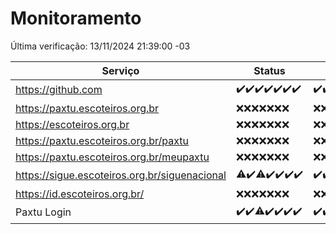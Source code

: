 # Monitoramento

Última verificação: 13/11/2024 21:39:00 -03

|Serviço|Status|Últimas 24h|
|---|---|---|
|https://github.com|<span title="2024-11-06: OK=23">✔️</span><span title="2024-11-07: OK=23">✔️</span><span title="2024-11-08: OK=23">✔️</span><span title="2024-11-09: OK=23">✔️</span><span title="2024-11-10: OK=23">✔️</span><span title="2024-11-11: OK=23">✔️</span><span title="2024-11-12: OK=23">✔️</span>|<span title="12/11/2024 21:39:00 -03 : 200">✔️</span><span title="12/11/2024 23:09:00 -03 : 200">✔️</span><span title="13/11/2024 00:13:00 -03 : 200">✔️</span><span title="13/11/2024 01:10:00 -03 : 200">✔️</span><span title="13/11/2024 02:09:00 -03 : 200">✔️</span><span title="13/11/2024 03:12:00 -03 : 200">✔️</span><span title="13/11/2024 04:08:00 -03 : 200">✔️</span><span title="13/11/2024 05:11:00 -03 : 200">✔️</span><span title="13/11/2024 06:08:00 -03 : 200">✔️</span><span title="13/11/2024 07:08:00 -03 : 200">✔️</span><span title="13/11/2024 08:06:00 -03 : 200">✔️</span><span title="13/11/2024 09:15:00 -03 : 200">✔️</span><span title="13/11/2024 10:16:00 -03 : 200">✔️</span><span title="13/11/2024 11:07:00 -03 : 200">✔️</span><span title="13/11/2024 12:08:00 -03 : 200">✔️</span><span title="13/11/2024 13:10:00 -03 : 200">✔️</span><span title="13/11/2024 14:07:00 -03 : 200">✔️</span><span title="13/11/2024 15:10:00 -03 : 200">✔️</span><span title="13/11/2024 16:06:00 -03 : 200">✔️</span><span title="13/11/2024 17:08:00 -03 : 200">✔️</span><span title="13/11/2024 18:07:00 -03 : 200">✔️</span><span title="13/11/2024 19:07:00 -03 : 200">✔️</span><span title="13/11/2024 20:08:00 -03 : 200">✔️</span><span title="13/11/2024 21:39:00 -03 : 200">✔️</span>|
|https://paxtu.escoteiros.org.br|<span title="2024-11-06: Falhas=23">❌</span><span title="2024-11-07: Falhas=23">❌</span><span title="2024-11-08: Falhas=23">❌</span><span title="2024-11-09: Falhas=23">❌</span><span title="2024-11-10: Falhas=23">❌</span><span title="2024-11-11: Falhas=23">❌</span><span title="2024-11-12: Falhas=23">❌</span>|<span title="12/11/2024 21:39:00 -03 : 403">❌</span><span title="12/11/2024 23:09:00 -03 : 403">❌</span><span title="13/11/2024 00:13:00 -03 : 403">❌</span><span title="13/11/2024 01:10:00 -03 : 403">❌</span><span title="13/11/2024 02:09:00 -03 : 403">❌</span><span title="13/11/2024 03:12:00 -03 : 403">❌</span><span title="13/11/2024 04:08:00 -03 : 403">❌</span><span title="13/11/2024 05:11:00 -03 : 403">❌</span><span title="13/11/2024 06:08:00 -03 : 403">❌</span><span title="13/11/2024 07:08:00 -03 : 403">❌</span><span title="13/11/2024 08:06:00 -03 : 403">❌</span><span title="13/11/2024 09:15:00 -03 : 403">❌</span><span title="13/11/2024 10:16:00 -03 : 403">❌</span><span title="13/11/2024 11:07:00 -03 : 403">❌</span><span title="13/11/2024 12:08:00 -03 : 403">❌</span><span title="13/11/2024 13:10:00 -03 : 403">❌</span><span title="13/11/2024 14:07:00 -03 : 403">❌</span><span title="13/11/2024 15:10:00 -03 : 403">❌</span><span title="13/11/2024 16:06:00 -03 : 403">❌</span><span title="13/11/2024 17:08:00 -03 : 403">❌</span><span title="13/11/2024 18:07:00 -03 : 403">❌</span><span title="13/11/2024 19:07:00 -03 : 403">❌</span><span title="13/11/2024 20:08:00 -03 : 403">❌</span><span title="13/11/2024 21:39:00 -03 : 403">❌</span>|
|https://escoteiros.org.br|<span title="2024-11-06: Falhas=23">❌</span><span title="2024-11-07: Falhas=23">❌</span><span title="2024-11-08: Falhas=23">❌</span><span title="2024-11-09: Falhas=23">❌</span><span title="2024-11-10: Falhas=23">❌</span><span title="2024-11-11: Falhas=23">❌</span><span title="2024-11-12: Falhas=23">❌</span>|<span title="12/11/2024 21:39:00 -03 : 403">❌</span><span title="12/11/2024 23:09:00 -03 : 403">❌</span><span title="13/11/2024 00:13:00 -03 : 403">❌</span><span title="13/11/2024 01:10:00 -03 : 403">❌</span><span title="13/11/2024 02:09:00 -03 : 403">❌</span><span title="13/11/2024 03:12:00 -03 : 403">❌</span><span title="13/11/2024 04:08:00 -03 : 403">❌</span><span title="13/11/2024 05:11:00 -03 : 403">❌</span><span title="13/11/2024 06:08:00 -03 : 403">❌</span><span title="13/11/2024 07:08:00 -03 : 403">❌</span><span title="13/11/2024 08:06:00 -03 : 403">❌</span><span title="13/11/2024 09:15:00 -03 : 403">❌</span><span title="13/11/2024 10:16:00 -03 : 403">❌</span><span title="13/11/2024 11:07:00 -03 : 403">❌</span><span title="13/11/2024 12:08:00 -03 : 403">❌</span><span title="13/11/2024 13:10:00 -03 : 403">❌</span><span title="13/11/2024 14:07:00 -03 : 403">❌</span><span title="13/11/2024 15:10:00 -03 : 403">❌</span><span title="13/11/2024 16:06:00 -03 : 403">❌</span><span title="13/11/2024 17:08:00 -03 : 403">❌</span><span title="13/11/2024 18:07:00 -03 : 403">❌</span><span title="13/11/2024 19:07:00 -03 : 403">❌</span><span title="13/11/2024 20:08:00 -03 : 403">❌</span><span title="13/11/2024 21:39:00 -03 : 403">❌</span>|
|https://paxtu.escoteiros.org.br/paxtu|<span title="2024-11-06: Falhas=23">❌</span><span title="2024-11-07: Falhas=23">❌</span><span title="2024-11-08: Falhas=23">❌</span><span title="2024-11-09: Falhas=23">❌</span><span title="2024-11-10: Falhas=23">❌</span><span title="2024-11-11: Falhas=23">❌</span><span title="2024-11-12: Falhas=23">❌</span>|<span title="12/11/2024 21:39:00 -03 : 403">❌</span><span title="12/11/2024 23:09:00 -03 : 403">❌</span><span title="13/11/2024 00:13:00 -03 : 403">❌</span><span title="13/11/2024 01:10:00 -03 : 403">❌</span><span title="13/11/2024 02:09:00 -03 : 403">❌</span><span title="13/11/2024 03:12:00 -03 : 403">❌</span><span title="13/11/2024 04:08:00 -03 : 403">❌</span><span title="13/11/2024 05:11:00 -03 : 403">❌</span><span title="13/11/2024 06:08:00 -03 : 403">❌</span><span title="13/11/2024 07:08:00 -03 : 403">❌</span><span title="13/11/2024 08:06:00 -03 : 403">❌</span><span title="13/11/2024 09:15:00 -03 : 403">❌</span><span title="13/11/2024 10:16:00 -03 : 403">❌</span><span title="13/11/2024 11:07:00 -03 : 403">❌</span><span title="13/11/2024 12:08:00 -03 : 403">❌</span><span title="13/11/2024 13:10:00 -03 : 403">❌</span><span title="13/11/2024 14:07:00 -03 : 403">❌</span><span title="13/11/2024 15:10:00 -03 : 403">❌</span><span title="13/11/2024 16:06:00 -03 : 403">❌</span><span title="13/11/2024 17:08:00 -03 : 403">❌</span><span title="13/11/2024 18:07:00 -03 : 403">❌</span><span title="13/11/2024 19:07:00 -03 : 403">❌</span><span title="13/11/2024 20:08:00 -03 : 403">❌</span><span title="13/11/2024 21:39:00 -03 : 403">❌</span>|
|https://paxtu.escoteiros.org.br/meupaxtu|<span title="2024-11-06: Falhas=23">❌</span><span title="2024-11-07: Falhas=23">❌</span><span title="2024-11-08: Falhas=23">❌</span><span title="2024-11-09: Falhas=23">❌</span><span title="2024-11-10: Falhas=23">❌</span><span title="2024-11-11: Falhas=23">❌</span><span title="2024-11-12: Falhas=23">❌</span>|<span title="12/11/2024 21:39:00 -03 : 403">❌</span><span title="12/11/2024 23:09:00 -03 : 403">❌</span><span title="13/11/2024 00:13:00 -03 : 403">❌</span><span title="13/11/2024 01:10:00 -03 : 403">❌</span><span title="13/11/2024 02:09:00 -03 : 403">❌</span><span title="13/11/2024 03:12:00 -03 : 403">❌</span><span title="13/11/2024 04:08:00 -03 : 403">❌</span><span title="13/11/2024 05:11:00 -03 : 403">❌</span><span title="13/11/2024 06:08:00 -03 : 403">❌</span><span title="13/11/2024 07:08:00 -03 : 403">❌</span><span title="13/11/2024 08:06:00 -03 : 403">❌</span><span title="13/11/2024 09:15:00 -03 : 403">❌</span><span title="13/11/2024 10:16:00 -03 : 403">❌</span><span title="13/11/2024 11:07:00 -03 : 403">❌</span><span title="13/11/2024 12:08:00 -03 : 403">❌</span><span title="13/11/2024 13:10:00 -03 : 403">❌</span><span title="13/11/2024 14:07:00 -03 : 403">❌</span><span title="13/11/2024 15:10:00 -03 : 403">❌</span><span title="13/11/2024 16:06:00 -03 : 403">❌</span><span title="13/11/2024 17:08:00 -03 : 403">❌</span><span title="13/11/2024 18:07:00 -03 : 403">❌</span><span title="13/11/2024 19:07:00 -03 : 403">❌</span><span title="13/11/2024 20:08:00 -03 : 403">❌</span><span title="13/11/2024 21:39:00 -03 : 403">❌</span>|
|https://sigue.escoteiros.org.br/siguenacional|<span title="2024-11-06: OK=22, Falhas=1">⚠️</span><span title="2024-11-07: OK=23">✔️</span><span title="2024-11-08: OK=22, Falhas=1">⚠️</span><span title="2024-11-09: OK=23">✔️</span><span title="2024-11-10: OK=23">✔️</span><span title="2024-11-11: OK=23">✔️</span><span title="2024-11-12: OK=23">✔️</span>|<span title="12/11/2024 21:39:00 -03 : 200">✔️</span><span title="12/11/2024 23:09:00 -03 : 200">✔️</span><span title="13/11/2024 00:13:00 -03 : 200">✔️</span><span title="13/11/2024 01:10:00 -03 : 200">✔️</span><span title="13/11/2024 02:09:00 -03 : 200">✔️</span><span title="13/11/2024 03:12:00 -03 : 200">✔️</span><span title="13/11/2024 04:08:00 -03 : 200">✔️</span><span title="13/11/2024 05:11:00 -03 : 200">✔️</span><span title="13/11/2024 06:08:00 -03 : 200">✔️</span><span title="13/11/2024 07:08:00 -03 : 200">✔️</span><span title="13/11/2024 08:06:00 -03 : 200">✔️</span><span title="13/11/2024 09:15:00 -03 : 200">✔️</span><span title="13/11/2024 10:16:00 -03 : 200">✔️</span><span title="13/11/2024 11:07:00 -03 : 200">✔️</span><span title="13/11/2024 12:08:00 -03 : 200">✔️</span><span title="13/11/2024 13:10:00 -03 : 200">✔️</span><span title="13/11/2024 14:07:00 -03 : 200">✔️</span><span title="13/11/2024 15:10:00 -03 : 200">✔️</span><span title="13/11/2024 16:06:00 -03 : 200">✔️</span><span title="13/11/2024 17:08:00 -03 : 200">✔️</span><span title="13/11/2024 18:07:00 -03 : 200">✔️</span><span title="13/11/2024 19:07:00 -03 : 200">✔️</span><span title="13/11/2024 20:08:00 -03 : 200">✔️</span><span title="13/11/2024 21:39:00 -03 : 200">✔️</span>|
|https://id.escoteiros.org.br/|<span title="2024-11-06: Falhas=23">❌</span><span title="2024-11-07: Falhas=23">❌</span><span title="2024-11-08: Falhas=23">❌</span><span title="2024-11-09: Falhas=23">❌</span><span title="2024-11-10: Falhas=23">❌</span><span title="2024-11-11: Falhas=23">❌</span><span title="2024-11-12: Falhas=23">❌</span>|<span title="12/11/2024 21:39:00 -03 : 403">❌</span><span title="12/11/2024 23:09:00 -03 : 403">❌</span><span title="13/11/2024 00:13:00 -03 : 403">❌</span><span title="13/11/2024 01:10:00 -03 : 403">❌</span><span title="13/11/2024 02:09:00 -03 : 403">❌</span><span title="13/11/2024 03:12:00 -03 : 403">❌</span><span title="13/11/2024 04:08:00 -03 : 403">❌</span><span title="13/11/2024 05:11:00 -03 : 403">❌</span><span title="13/11/2024 06:08:00 -03 : 403">❌</span><span title="13/11/2024 07:08:00 -03 : 403">❌</span><span title="13/11/2024 08:06:00 -03 : 403">❌</span><span title="13/11/2024 09:15:00 -03 : 403">❌</span><span title="13/11/2024 10:16:00 -03 : 403">❌</span><span title="13/11/2024 11:07:00 -03 : 403">❌</span><span title="13/11/2024 12:08:00 -03 : 403">❌</span><span title="13/11/2024 13:10:00 -03 : 403">❌</span><span title="13/11/2024 14:07:00 -03 : 403">❌</span><span title="13/11/2024 15:10:00 -03 : 403">❌</span><span title="13/11/2024 16:06:00 -03 : 403">❌</span><span title="13/11/2024 17:08:00 -03 : 403">❌</span><span title="13/11/2024 18:07:00 -03 : 403">❌</span><span title="13/11/2024 19:07:00 -03 : 403">❌</span><span title="13/11/2024 20:08:00 -03 : 403">❌</span><span title="13/11/2024 21:39:00 -03 : 403">❌</span>|
|Paxtu Login|<span title="2024-11-06: OK=23">✔️</span><span title="2024-11-07: OK=23">✔️</span><span title="2024-11-08: OK=22, Falhas=1">⚠️</span><span title="2024-11-09: OK=23">✔️</span><span title="2024-11-10: OK=23">✔️</span><span title="2024-11-11: OK=23">✔️</span><span title="2024-11-12: OK=23">✔️</span>|<span title="12/11/2024 21:39:00 -03 : 200">✔️</span><span title="12/11/2024 23:09:00 -03 : 200">✔️</span><span title="13/11/2024 00:13:00 -03 : 200">✔️</span><span title="13/11/2024 01:10:00 -03 : 200">✔️</span><span title="13/11/2024 02:09:00 -03 : 200">✔️</span><span title="13/11/2024 03:12:00 -03 : 200">✔️</span><span title="13/11/2024 04:08:00 -03 : 200">✔️</span><span title="13/11/2024 05:11:00 -03 : 200">✔️</span><span title="13/11/2024 06:08:00 -03 : 200">✔️</span><span title="13/11/2024 07:08:00 -03 : 200">✔️</span><span title="13/11/2024 08:06:00 -03 : 200">✔️</span><span title="13/11/2024 09:15:00 -03 : 200">✔️</span><span title="13/11/2024 10:16:00 -03 : 200">✔️</span><span title="13/11/2024 11:07:00 -03 : 200">✔️</span><span title="13/11/2024 12:08:00 -03 : 200">✔️</span><span title="13/11/2024 13:10:00 -03 : 200">✔️</span><span title="13/11/2024 14:07:00 -03 : 200">✔️</span><span title="13/11/2024 15:10:00 -03 : 200">✔️</span><span title="13/11/2024 16:06:00 -03 : 200">✔️</span><span title="13/11/2024 17:08:00 -03 : 200">✔️</span><span title="13/11/2024 18:07:00 -03 : 200">✔️</span><span title="13/11/2024 19:07:00 -03 : 200">✔️</span><span title="13/11/2024 20:08:00 -03 : 200">✔️</span><span title="13/11/2024 21:39:00 -03 : 200">✔️</span>|
